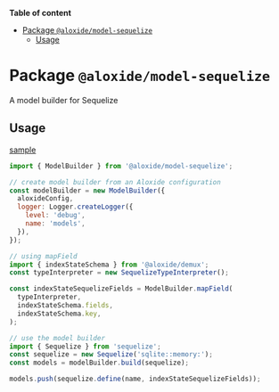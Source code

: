 <!-- START doctoc generated TOC please keep comment here to allow auto update -->
<!-- DON'T EDIT THIS SECTION, INSTEAD RE-RUN doctoc TO UPDATE -->

**Table of content**

- [Package `@aloxide/model-sequelize`](#package-aloxidemodel-sequelize)
  - [Usage](#usage)

<!-- END doctoc generated TOC please keep comment here to allow auto update -->

# Package `@aloxide/model-sequelize`

A model builder for Sequelize

## Usage

[sample](../example-api-gateway/src/models.ts)

```javascript
import { ModelBuilder } from '@aloxide/model-sequelize';

// create model builder from an Aloxide configuration
const modelBuilder = new ModelBuilder({
  aloxideConfig,
  logger: Logger.createLogger({
    level: 'debug',
    name: 'models',
  }),
});

// using mapField
import { indexStateSchema } from '@aloxide/demux';
const typeInterpreter = new SequelizeTypeInterpreter();

const indexStateSequelizeFields = ModelBuilder.mapField(
  typeInterpreter,
  indexStateSchema.fields,
  indexStateSchema.key,
);

// use the model builder
import { Sequelize } from 'sequelize';
const sequelize = new Sequelize('sqlite::memory:');
const models = modelBuilder.build(sequelize);

models.push(sequelize.define(name, indexStateSequelizeFields));
```
